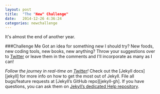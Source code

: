 ```yaml
---
layout: post
title:  "The "New" Challenge"
date:   2014-12-26 4:36:24
categories: newchallenge
---
```

It's almost the end of another year. 

###Challenge Me
Got an idea for something new I should try? New foods, new coding tools, new books, new anything? Throw your suggestions over to [Twitter][twitter] or leave them in the comments and I'll incorporate as many as I can!

_Follow the journey in real-time on [Twitter][twitter]!_
Check out the [Jekyll docs][jekyll] for more info on how to get the most out of Jekyll. File all bugs/feature requests at [Jekyll’s GitHub repo][jekyll-gh]. If you have questions, you can ask them on [Jekyll’s dedicated Help repository][jekyll-help].

[twitter]: http://twitter.com/arielle_van
[blog]: http://blog.ariari.io
[jekyll-help]: https://github.com/jekyll/jekyll-help

